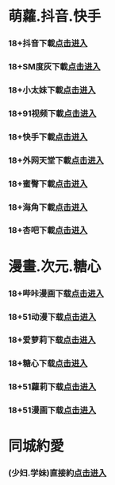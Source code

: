 # 萌蘿.抖音.快手
### 18+抖音下載<a rel="nofollow noopener" href="https://4yjtvwfupsdl.top/?channel_code=MIM05BBG" target="_blank">点击进入</a>
### 18+SM度灰下載<a rel="nofollow noopener" href="https://a5e4f2.yrpwateb.cc/chan/h56418/wukq4" target="_blank">点击进入</a>
### 18+小太妹下載<a rel="nofollow noopener" href="https://psioqewx1qzt.top/?channel_code=MIM03BBG" target="_blank">点击进入</a>
### 18+91视频下載<a rel="nofollow noopener" href="https://01ad.kmrrnxhmj.com/chan-4780/aff-ktWnZ" target="_blank">点击进入</a>
### 18+快手下載<a rel="nofollow noopener" href="https://xmj3erhsg4p9.top/?channel_code=MIM04BBG" target="_blank">点击进入</a>
### 18+外网天堂下載<a rel="nofollow noopener" href="https://4a8195a6.qianrehvw.com/aff-Mje8" target="_blank">点击进入</a>
### 18+蜜臀下載<a rel="nofollow noopener" href="https://1kiesvrk0pdx.top/?channel_code=MIM18BBG" target="_blank">点击进入</a>
### 18+海角下載<a rel="nofollow noopener" href="https://ee565d5d.oknpap.com/aff-bsKN8" target="_blank">点击进入</a>
### 18+杏吧下載<a rel="nofollow noopener" href="https://3lasdasdad.me/ck/10981/oebg31xb" target="_blank">点击进入</a>
# 漫畫.次元.糖心
### 18+哔咔漫画下载<a rel="nofollow noopener" href="https://apk2.led-rymx.com/bika-oebg21bk?_v=169905" target="_blank">点击进入</a>
### 18+51动漫下载<a rel="nofollow noopener" href="https://63e167.rjy1h1i.com/?code=ahbFk&c=16921" target="_blank">点击进入</a>
### 18+爱萝莉下载<a rel="nofollow noopener" href="https://xbzcb7kl4u1a.top/?channel_code=MIM33BBG" target="_blank">点击进入</a>
### 18+糖心下载<a rel="nofollow noopener" href="https://apk4.yufengedu.com/tangxin-oebg31tx?_v=169903" target="_blank">点击进入</a>
### 18+51蘿莉下载<a rel="nofollow noopener" href="https://6e894.umgfgq.com/chan/GS1525/SWKC" target="_blank">点击进入</a>
### 18+51漫画下载<a rel="nofollow noopener" href="https://7oisdfjksdfjsd.me/ck/10983/oebg21mh" target="_blank">点击进入</a>
# 同城約愛
### (少妇.学妹)直接約<a rel="nofollow noopener" href="https://jy.yunjun1.cn/index.html?p=001gz_298" target="_blank">点击进入</a>

